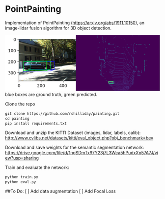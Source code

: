 # PointPainting
Implementation of PointPainting (https://arxiv.org/abs/1911.10150), an image-lidar fusion algorithm for 3D object detection.

![](prediction.png)
blue boxes are ground truth, green predicted.

Clone the repo
```
git clone https://github.com/rshilliday/painting.git
cd painting
pip install requirements.txt
```

Download and unzip the KITTI Dataset (images, lidar, labels, calib): http://www.cvlibs.net/datasets/kitti/eval_object.php?obj_benchmark=bev

Download and save weights for the semantic segmentation network: https://drive.google.com/file/d/1nqSDmTx97Y23j7L3Wca5hPudxXp57A7J/view?usp=sharing

Train and evaluate the network:
```
python train.py
python eval.py
```

##To Do:
[ ] Add data augmentation
[ ] Add Focal Loss
